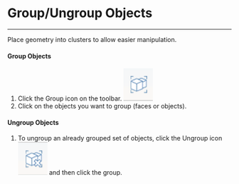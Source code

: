 # Group/Ungroup Objects

----

Place geometry into clusters to allow easier manipulation.

#### Group Objects

1. Click the Group icon on the toolbar. ![](Images/GUID-EF14D0BF-4D48-43E9-BA92-F795F941B110-low.png)
2. Click on the objects you want to group (faces or objects).

#### Ungroup Objects

1. To ungroup an already grouped set of objects, click the Ungroup icon![](Images/GUID-84132542-FEAC-4D44-9910-08F04ED41187-low.png) and then click the group.
